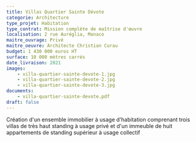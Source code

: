 ```yaml
---
title: Villas Quartier Sainte Dévote
categorie: Architecture
type_projet: Habitation
type_contrat: Mission complète de maîtrise d'œuvre
localisation: 2 rue Auréglia, Monaco
maitre_ouvrage: Privé
maitre_oeuvre: Architecte Christian Curau
budget: 1 430 000 euros HT
surface: 10 000 mètres carrés
date_livraison: 2021
images:
    - villa-quartier-sainte-devote-1.jpg
    - villa-quartier-sainte-devote-2.jpg
    - villa-quartier-sainte-devote-3.jpg
documents:
    - villa-quartier-sainte-devote.pdf
draft: false
---
```

Création d'un ensemble immobilier à usage d'habitation comprenant trois villas de très haut standing à usage privé et d'un immeuble de huit appartements de standing supérieur à usage collectif
